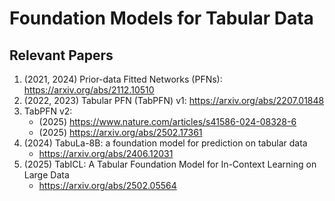 # Foundation Models for Tabular Data

## Relevant Papers
1. (2021, 2024) Prior-data Fitted Networks (PFNs): https://arxiv.org/abs/2112.10510
2. (2022, 2023) Tabular PFN (TabPFN) v1: https://arxiv.org/abs/2207.01848
3. TabPFN v2:
   - (2025) https://www.nature.com/articles/s41586-024-08328-6
   - (2025) https://arxiv.org/abs/2502.17361
4. (2024) TabuLa-8B: a foundation model for prediction on tabular data
   - https://arxiv.org/abs/2406.12031
5. (2025) TabICL: A Tabular Foundation Model for In-Context Learning on Large Data
   - https://arxiv.org/abs/2502.05564
